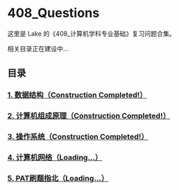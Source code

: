 # 408_Questions

这里是 Lake 的《408_计算机学科专业基础》复习问题合集。

相关目录正在建设中...

## 目录
### [1. 数据结构（Construction Completed!）](https://github.com/AdorableLake/408_Questions/blob/main/Data_Structure/DS_Wangdao_Correct.md)
### [2. 计算机组成原理（Construction Completed!）](https://github.com/AdorableLake/408_Questions/blob/main/Computer_Organization/Wangdao_Correction.md)
### [3. 操作系统（Construction Completed!）](https://github.com/AdorableLake/408_Questions/blob/main/Operating_System/Wangdao_Collection_Union.md)
### [4. 计算机网络（Loading...）](url)
### [5. PAT刷题指北（Loading...）](url)
